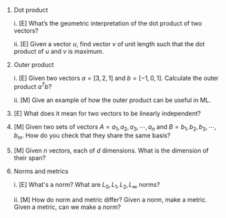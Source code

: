 
1. Dot product

    i. [E] What’s the geometric interpretation of the dot product of two vectors?
    
    ii. [E] Given a vector $u$, find vector $v$ of unit length such that the dot product of $u$ and $v$ is maximum.

2. Outer product
   
   i. [E] Given two vectors $a = [3, 2, 1]$ and $b = [-1, 0, 1]$. Calculate the outer product $a^T b$?
   
   ii. [M] Give an example of how the outer product can be useful in ML.

3. [E] What does it mean for two vectors to be linearly independent?

4. [M] Given two sets of vectors $A = a_1, a_2, a_3, \cdots , a_n$ and $B = b_1, b_2, b_3, \cdots , b_m$. How do you check that they share the same basis?

5. [M] Given $n$ vectors, each of $d$ dimensions. What is the dimension of their span?

6. Norms and metrics
   
   i. [E] What's a norm? What are $L_0, L_1, L_2, L_{\infty}$ norms?
   
   ii. [M] How do norm and metric differ? Given a norm, make a metric. Given a metric, can we make a norm?
